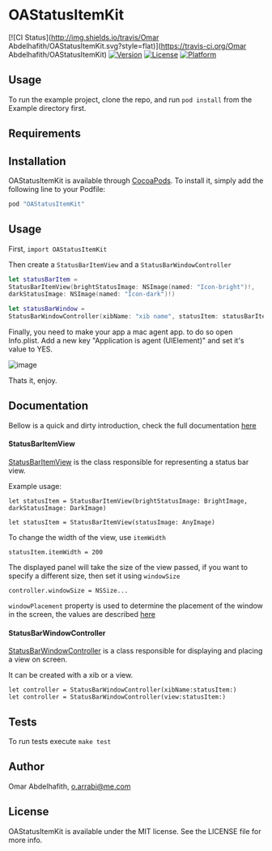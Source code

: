 # OAStatusItemKit

[![CI Status](http://img.shields.io/travis/Omar Abdelhafith/OAStatusItemKit.svg?style=flat)](https://travis-ci.org/Omar Abdelhafith/OAStatusItemKit)
[![Version](https://img.shields.io/cocoapods/v/OAStatusItemKit.svg?style=flat)](http://cocoapods.org/pods/OAStatusItemKit)
[![License](https://img.shields.io/cocoapods/l/OAStatusItemKit.svg?style=flat)](http://cocoapods.org/pods/OAStatusItemKit)
[![Platform](https://img.shields.io/cocoapods/p/OAStatusItemKit.svg?style=flat)](http://cocoapods.org/pods/OAStatusItemKit)

## Usage

To run the example project, clone the repo, and run `pod install` from the Example directory first.

## Requirements

## Installation

OAStatusItemKit is available through [CocoaPods](http://cocoapods.org). To install
it, simply add the following line to your Podfile:

```ruby
pod "OAStatusItemKit"
```

## Usage
First, `import OAStatusItemKit`

Then create a `StatusBarItemView` and a `StatusBarWindowController`

```swift
let statusBarItem =
StatusBarItemView(brightStatusImage: NSImage(named: "Icon-bright")!,
darkStatusImage: NSImage(named: "Icon-dark")!)

let statusBarWindow =
StatusBarWindowController(xibName: "xib name", statusItem: statusBarItem)
```

Finally, you need to make your app a mac agent app. to do so open Info.plist. Add a new key "Application is agent (UIElement)" and set it's value to YES.

![image](http://i.imgur.com/DwY0Ffj.png)

Thats it, enjoy.

## Documentation
Bellow is a quick and dirty introduction, check the full documentation [here](http://)

#### StatusBarItemView
[StatusBarItemView](http://) is the class responsible for representing a status bar view.

Example usage:

```
let statusItem = StatusBarItemView(brightStatusImage: BrightImage, 
darkStatusImage: DarkImage)

let statusItem = StatusBarItemView(statusImage: AnyImage)
```

To change the width of the view, use `itemWidth`

```
statusItem.itemWidth = 200
```

The displayed panel will take the size of the view passed, if you want to specify a different size, then set it using `windowSize`

```
controller.windowSize = NSSize...
```

`windowPlacement` property is used to determine the placement of the window in the screen, the values are described [here](http://)

#### StatusBarWindowController
[StatusBarWindowController](http://) is a class responsible for displaying and placing a view on screen.

It can be created with a xib or a view.

```
let controller = StatusBarWindowController(xibName:statusItem:)
let controller = StatusBarWindowController(view:statusItem:)
```

## Tests
To run tests execute `make test`

## Author

Omar Abdelhafith, o.arrabi@me.com

## License

OAStatusItemKit is available under the MIT license. See the LICENSE file for more info.
